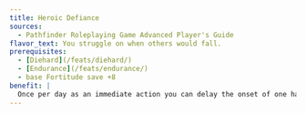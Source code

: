 ```yaml
---
title: Heroic Defiance
sources:
  - Pathfinder Roleplaying Game Advanced Player's Guide
flavor_text: You struggle on when others would fall.
prerequisites:
  - [Diehard](/feats/diehard/)
  - [Endurance](/feats/endurance/)
  - base Fortitude save +8
benefit: |
  Once per day as an immediate action you can delay the onset of one harmful condition or affliction (such as panicked, paralyzed, stunned, and so on), including permanent and instantaneous conditions. Activating this feat delays the onset of the condition until the end of your next turn, after which time the condition takes its normal effect. This feat has no effect on hit point damage or ability damage.
---
```


